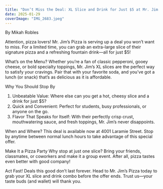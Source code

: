 ```yaml
---
title: "Don’t Miss the Deal: XL Slice and Drink for Just $5 at Mr. Jim’s Pizza!"
date: 2025-01-29
coverImage: "IMG_2683.jpeg"
---
```


By Mikah Robles

Attention, pizza lovers! Mr. Jim’s Pizza is serving up a deal you won’t want to miss. For a limited time, you can grab an extra-large slice of their signature pizza and a refreshing fountain drink—all for just $5!

What’s on the Menu? Whether you’re a fan of classic pepperoni, gooey cheese, or bold specialty toppings, Mr. Jim’s XL slices are the perfect way to satisfy your cravings. Pair that with your favorite soda, and you’ve got a lunch (or snack) that’s as delicious as it is affordable.

Why You Should Stop By

1. Unbeatable Value: Where else can you get a hot, cheesy slice and a drink for just $5?
2. Quick and Convenient: Perfect for students, busy professionals, or anyone on the go.
3. Flavor That Speaks for Itself: With their perfectly crisp crust, mouthwatering sauce, and fresh toppings, Mr. Jim’s never disappoints.

When and Where? This deal is available now at 4001 Laramie Street. Stop by anytime between normal lunch hours to take advantage of this special offer.

Make It a Pizza Party Why stop at just one slice? Bring your friends, classmates, or coworkers and make it a group event. After all, pizza tastes even better with good company!

Act Fast! Deals this good don’t last forever. Head to Mr. Jim’s Pizza today to grab your XL slice and drink combo before the offer ends. Trust us—your taste buds (and wallet) will thank you.
